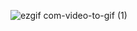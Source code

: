 ![ezgif com-video-to-gif (1)](https://github.com/AssemAyman/Mastering-Embedded-System-Online-Diploma/assets/107751300/3542c6fd-c4d2-4b4f-a039-1151ee426d5c)
